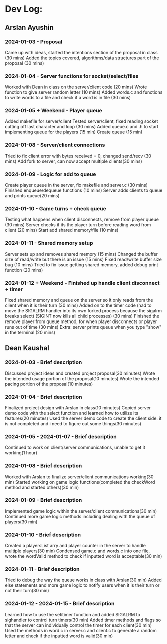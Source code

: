 # Dev Log:

## Arslan Ayushin

### 2024-01-03 - Proposal
Came up with ideas, started the intentions section of the proposal in class (30 mins)
Added the topics covered, algorithms/data structures part of the proposal (30 mins)

### 2024-01-04 - Server functions for socket/select/files
Worked with Dean in class on the server/client code (20 mins)
Wrote function to give server random letter (10 mins)
Added words.c and functions to write words to a file and check if a word is in file (30 mins)

### 2024-01-05 + Weekend - Player queue
Added makefile for server/client
Tested server/client, fixed reading socket cutting off last character and loop (30 mins)
Added queue.c and .h to start implementing queue for the players (15 min)
Create queue (15 min)

### 2024-01-08 - Server/client connections
Tried to fix client error with bytes received = 0, changed send/recv (30 mins)
Add fork to server, can now accept multiple clients(30 mins)

### 2024-01-09 - Logic for add to queue
Create player queue in the server, fix makefile and server.c (30 mins)
Finished enqueue/dequeue functions (10 mins)
Server adds clients to queue and prints queue(20 mins)

### 2024-01-10 - Game turns + check queue
Testing what happens when client disconnects, remove from player queue (30 mins)
Server checks if its the player turn before reading word from client (20 mins)
Start add shared memory/file (10 mins)

### 2024-01-11 - Shared memory setup
Server sets up and removes shared memory (15 mins)
Changed the buffer size of read/write but there is an issue (15 mins)
Fixed read/write buffer size bug (10 mins)
Tried to fix issue getting shared memory, added debug print function (20 mins)

### 2024-01-12 + Weekend - Finished up handle client disconnect + timer
Fixed shared memory and queue on the server so it only reads from the client when it is their turn (30 mins)
Added on to the timer code (had to move the SIGALRM handler into its own forked process because the sigalrm breaks select) (SIGINT now kills all child processes) (30 mins)
Finished the remove player from queue method, for when player disconnects or player runs out of time (30 mins)
Extra: server prints queue when you type "show" in the terminal (20 mins)


## Dean Kaushal

### 2024-01-03 - Brief description
Discussed project ideas and created project proposal(30 minutes)
Wrote the intended usage portion of the proposal(10 minutes)
Wrote the intended pacing portion of the proposal(10 minutes)

### 2024-01-04 - Brief description
Finalized project design with Arslan in class(10 minutes)
Copied server demo code with the select function and learned how to utilize its features(20 minutes)
Used the server demo code to create the client side. it is not completed and i need to figure out some things(30 minutes)

### 2024-01-05 - 2024-01-07 - Brief description
Continued to work on client/server communications, unable to get it working(1 hour)

### 2024-01-08 - Brief description
Worked with Arslan to finalize server/client communications working(30 min)
Started working on game logic functions(completed the checkWord method and started others)(30 min)

### 2024-01-09 - Brief description
Implemented game logic within the server/client communications(30 min)
Continued more game logic methods including dealing with the queue of players(30 min)

### 2024-01-10 - Brief description
Created a playersList arry and player counter in the server to handle multiple players(30 min)
Condensed game.c and words.c into one file, wrote the wordValid method to check if inputted word is acceptable(30 min)

### 2024-01-11 - Brief description
Tried to debug the way the queue works in class with Arslan(30 min)
Added else statements and more game logic to notify users when it is their turn or not their turn(30 min)

### 2024-01-12 - 2024-01-15 - Brief description
Learned how to use the setitimer function and added SIGALRM to sighandler to control turn timers(30 min)
Added timer methods and flags so that the server can individually control the timer for each client(30 min)
Used the methods in word.c in server.c and client.c to generate a random letter and check if the inputted word is valid(30 min)